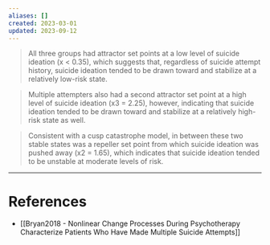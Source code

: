 ```yaml
---
aliases: []
created: 2023-03-01
updated: 2023-09-12
---
```


> All three groups had attractor set points at a low level of suicide ideation (x < 0.35), which suggests that, regardless of suicide attempt history, suicide ideation tended to be drawn toward and stabilize at a relatively low-risk state.

> Multiple attempters also had a second attractor set point at a high level of suicide ideation (x3 = 2.25), however, indicating that suicide ideation tended to be drawn toward and stabilize at a relatively high-risk state as well.

> Consistent with a cusp catastrophe model, in between these two stable states was a repeller set point from which suicide ideation was pushed away (x2 = 1.65), which indicates that suicide ideation tended to be unstable at moderate levels of risk.

---
# References
* [[Bryan2018 - Nonlinear Change Processes During Psychotherapy Characterize Patients Who Have Made Multiple Suicide Attempts]]